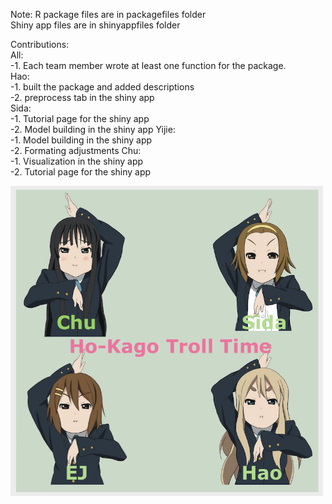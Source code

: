 Note: R package files are in packagefiles folder    
Shiny app files are in shinyappfiles folder   


Contributions:   
All:   
    -1. Each team member wrote at least one function for the package.   
Hao:   
    -1. built the package and added descriptions   
    -2. preprocess tab in the shiny app  
Sida:   
    -1. Tutorial page for the shiny app    
    -2. Model building in the shiny app
Yijie:   
    -1. Model building in the shiny app  
    -2. Formating adjustments 
Chu:   
    -1. Visualization in the shiny app  
    -2. Tutorial page for the shiny app 

<img src="https://github.com/PHP-2560/r-package-after-school-troll-time/blob/master/pic/htt.png" width="500"/>
